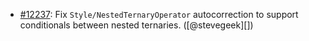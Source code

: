 * [#12237](https://github.com/rubocop/rubocop/issues/12237): Fix `Style/NestedTernaryOperator` autocorrection to support conditionals between nested ternaries. ([@stevegeek][])
